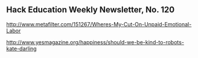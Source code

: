## Hack Education Weekly Newsletter, No. 120

http://www.metafilter.com/151267/Wheres-My-Cut-On-Unpaid-Emotional-Labor

http://www.yesmagazine.org/happiness/should-we-be-kind-to-robots-kate-darling
